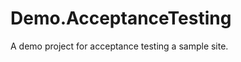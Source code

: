 Demo.AcceptanceTesting
======================

A demo project for acceptance testing a sample site.
